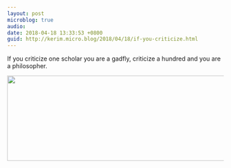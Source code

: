 ```yaml
---
layout: post
microblog: true
audio: 
date: 2018-04-18 13:33:53 +0800
guid: http://kerim.micro.blog/2018/04/18/if-you-criticize.html
---
```

If you criticize one scholar you are a gadfly, criticize a hundred and you are a philosopher. 

<img src="http://micro.oxus.net/uploads/2018/f60bfff7c9.jpg" width="600" height="198" />
